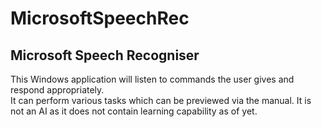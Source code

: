 # MicrosoftSpeechRec
## Microsoft Speech Recogniser 

This Windows application will listen to commands the user gives and respond appropriately.  
It can perform various tasks which can be previewed via the manual.  It is not an AI as it does not
contain learning capability as of yet.  

